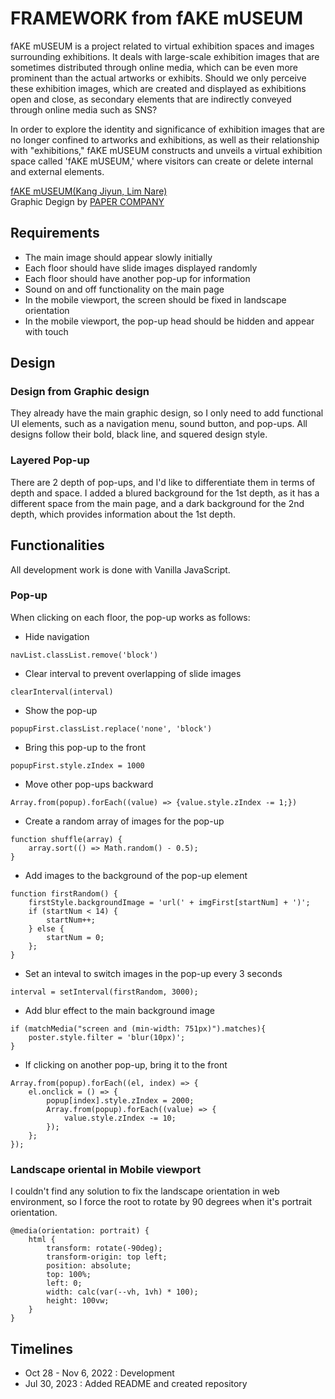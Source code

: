 # FRAMEWORK from fAKE mUSEUM

fAKE mUSEUM is a project related to virtual exhibition spaces and images surrounding exhibitions. It deals with large-scale exhibition images that are sometimes distributed through online media, which can be even more prominent than the actual artworks or exhibits. Should we only perceive these exhibition images, which are created and displayed as exhibitions open and close, as secondary elements that are indirectly conveyed through online media such as SNS?

In order to explore the identity and significance of exhibition images that are no longer confined to artworks and exhibitions, as well as their relationship with "exhibitions," fAKE mUSEUM constructs and unveils a virtual exhibition space called 'fAKE mUSEUM,' where visitors can create or delete internal and external elements.

[fAKE mUSEUM(Kang Jiyun, Lim Nare)](http://www.fakemuseum.kr/) <br />
Graphic Degign by [PAPER COMPANY](http://www.behance.net/papercompany/)


## Requirements

- The main image should appear slowly initially
- Each floor should have slide images displayed randomly
- Each floor should have another pop-up for information
- Sound on and off functionality on the main page
- In the mobile viewport, the screen should be fixed in landscape orientation
- In the mobile viewport, the pop-up head should be hidden and appear with touch


## Design

### Design from Graphic design
They already have the main graphic design, so I only need to add functional UI elements, such as a navigation menu, sound button, and pop-ups. All designs follow their bold, black line, and squered design style.

### Layered Pop-up
There are 2 depth of pop-ups, and I'd like to differentiate them in terms of depth and space. I added a blured background for the 1st depth, as it has a different space from the main page, and a dark background for the 2nd depth, which provides information about the 1st depth. 


## Functionalities
All development work is done with Vanilla JavaScript.

### Pop-up
When clicking on each floor, the pop-up works as follows:

- Hide navigation
```
navList.classList.remove('block')
``` 

- Clear interval to prevent overlapping of slide images
```
clearInterval(interval)
```

- Show the pop-up
```
popupFirst.classList.replace('none', 'block')
```

- Bring this pop-up to the front
```
popupFirst.style.zIndex = 1000
```

- Move other pop-ups backward
```
Array.from(popup).forEach((value) => {value.style.zIndex -= 1;})
```

- Create a random array of images for the pop-up
```
function shuffle(array) {
    array.sort(() => Math.random() - 0.5);
}
```

- Add images to the background of the pop-up element
```
function firstRandom() {
    firstStyle.backgroundImage = 'url(' + imgFirst[startNum] + ')';
    if (startNum < 14) {
        startNum++;
    } else {
        startNum = 0;
    };
}
```

- Set an inteval to switch images in the pop-up every 3 seconds
```
interval = setInterval(firstRandom, 3000);
```

- Add blur effect to the main background image
```
if (matchMedia("screen and (min-width: 751px)").matches){
    poster.style.filter = 'blur(10px)';
}
```

- If clicking on another pop-up, bring it to the front
```
Array.from(popup).forEach((el, index) => {
    el.onclick = () => {
        popup[index].style.zIndex = 2000;
        Array.from(popup).forEach((value) => {
            value.style.zIndex -= 10;
        });
    };
});
```

### Landscape oriental in Mobile viewport
I couldn't find any solution to fix the landscape orientation in web environment, so I force the root to rotate by 90 degrees when it's portrait orientation. 

```
@media(orientation: portrait) {
    html {
        transform: rotate(-90deg);
        transform-origin: top left;
        position: absolute;
        top: 100%;
        left: 0;
        width: calc(var(--vh, 1vh) * 100);
        height: 100vw;
    }
}
```


## Timelines

- Oct 28 - Nov 6, 2022 : Development
- Jul 30, 2023 : Added README and created repository
